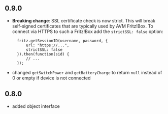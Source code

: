 ## 0.9.0

- **Breaking change**: SSL certificate check is now strict. This will break self-signed certificates that are typically used by AVM Fritz!Box. To connect via HTTPS to such a Fritz!Box add the `strictSSL: false` option:

		fritz.getSessionID(username, password, {
		    url: "https://...",
		    strictSSL: false
		}).then(function(sid) {
			// ...
		});

- changed `getSwitchPower` and `getBatteryCharge` to return `null` instead of 0 or empty if device is not connected

## 0.8.0

- added object interface
